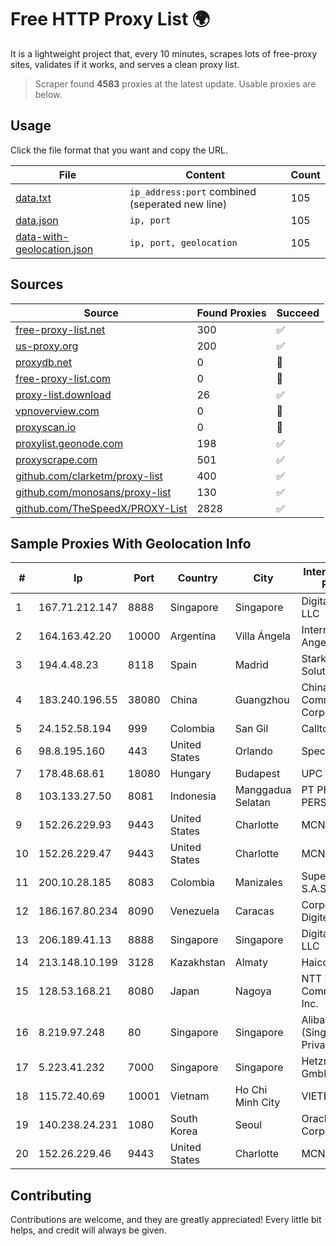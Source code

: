 
# Free HTTP Proxy List 🌍

It is a lightweight project that, every 10 minutes, scrapes lots of free-proxy sites, validates if it works, and serves a clean proxy list.


> Scraper found **4583** proxies at the latest update. Usable proxies are below.

## Usage

Click the file format that you want and copy the URL.


|File|Content|Count|
|----|-------|-----|
|[data.txt](https://raw.githubusercontent.com/themiralay/Proxy-List-World/master/data.txt)|`ip_address:port` combined (seperated new line)|105|
|[data.json](https://raw.githubusercontent.com/themiralay/Proxy-List-World/master/data.json)|`ip, port`|105|
|[data-with-geolocation.json](https://raw.githubusercontent.com/themiralay/Proxy-List-World/master/data-with-geolocation.json)|`ip, port, geolocation`|105|

## Sources

|Source|Found Proxies|Succeed|
|------|-------------|-------|
|[free-proxy-list.net](https://free-proxy-list.net)|300|✅|
|[us-proxy.org](https://www.us-proxy.org)|200|✅|
|[proxydb.net](http://proxydb.net)|0|🚫|
|[free-proxy-list.com](https://free-proxy-list.com/?page=&port=&type%5B%5D=http&type%5B%5D=https&up_time=0&search=Search)|0|🚫|
|[proxy-list.download](https://www.proxy-list.download/HTTP)|26|✅|
|[vpnoverview.com](https://vpnoverview.com/privacy/anonymous-browsing/free-proxy-servers)|0|🚫|
|[proxyscan.io](https://www.proxyscan.io)|0|🚫|
|[proxylist.geonode.com](https://proxylist.geonode.com/api/proxy-list?limit=300&page=1&sort_by=lastChecked&sort_type=desc&protocols=http,https)|198|✅|
|[proxyscrape.com](https://api.proxyscrape.com/v2/?request=displayproxies&protocol=http&timeout=10000&country=all&ssl=all&anonymity=all)|501|✅|
|[github.com/clarketm/proxy-list](https://raw.githubusercontent.com/clarketm/proxy-list/master/proxy-list-raw.txt)|400|✅|
|[github.com/monosans/proxy-list](https://raw.githubusercontent.com/monosans/proxy-list/main/proxies/http.txt)|130|✅|
|[github.com/TheSpeedX/PROXY-List](https://raw.githubusercontent.com/TheSpeedX/PROXY-List/master/http.txt)|2828|✅|


## Sample Proxies With Geolocation Info

|#|Ip|Port|Country|City|Internet Service Provider|
|-|--|----|-------|----|-------------------------|
|1|167.71.212.147|8888|Singapore|Singapore|DigitalOcean, LLC|
|2|164.163.42.20|10000|Argentina|Villa Ángela|Interret Villa Angela SRL|
|3|194.4.48.23|8118|Spain|Madrid|Stark Industries Solutions LTD|
|4|183.240.196.55|38080|China|Guangzhou|China Mobile Communications Corporation|
|5|24.152.58.194|999|Colombia|San Gil|Calltopbx S.A.S.|
|6|98.8.195.160|443|United States|Orlando|Spectrum|
|7|178.48.68.61|18080|Hungary|Budapest|UPC|
|8|103.133.27.50|8081|Indonesia|Manggadua Selatan|PT PHATRIA INTI PERSADA|
|9|152.26.229.93|9443|United States|Charlotte|MCNC|
|10|152.26.229.47|9443|United States|Charlotte|MCNC|
|11|200.10.28.185|8083|Colombia|Manizales|Super Redes S.A.S|
|12|186.167.80.234|8090|Venezuela|Caracas|Corporacion Digitel C.A|
|13|206.189.41.13|8888|Singapore|Singapore|DigitalOcean, LLC|
|14|213.148.10.199|3128|Kazakhstan|Almaty|Haicom Limited|
|15|128.53.168.21|8080|Japan|Nagoya|NTT PC Communications, Inc.|
|16|8.219.97.248|80|Singapore|Singapore|Alibaba Cloud (Singapore) Private Limited|
|17|5.223.41.232|7000|Singapore|Singapore|Hetzner Online GmbH|
|18|115.72.40.69|10001|Vietnam|Ho Chi Minh City|VIETELmetro|
|19|140.238.24.231|1080|South Korea|Seoul|Oracle Corporation|
|20|152.26.229.46|9443|United States|Charlotte|MCNC|



## Contributing

Contributions are welcome, and they are greatly appreciated! Every
little bit helps, and credit will always be given.

